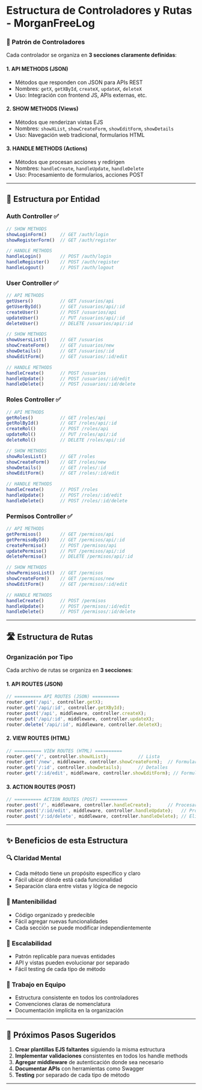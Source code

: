 # Estructura de Controladores y Rutas - MorganFreeLog

### 🎯 Patrón de Controladores

Cada controlador se organiza en **3 secciones claramente definidas**:

#### 1. **API METHODS (JSON)** 
- Métodos que responden con JSON para APIs REST
- Nombres: `getX`, `getXById`, `createX`, `updateX`, `deleteX`
- Uso: Integración con frontend JS, APIs externas, etc.

#### 2. **SHOW METHODS (Views)**
- Métodos que renderizan vistas EJS
- Nombres: `showXList`, `showCreateForm`, `showEditForm`, `showDetails`
- Uso: Navegación web tradicional, formularios HTML

#### 3. **HANDLE METHODS (Actions)**
- Métodos que procesan acciones y redirigen
- Nombres: `handleCreate`, `handleUpdate`, `handleDelete`
- Uso: Procesamiento de formularios, acciones POST

---

## 📁 Estructura por Entidad

### Auth Controller ✅
```javascript
// SHOW METHODS
showLoginForm()     // GET /auth/login
showRegisterForm()  // GET /auth/register

// HANDLE METHODS  
handleLogin()       // POST /auth/login
handleRegister()    // POST /auth/register
handleLogout()      // POST /auth/logout
```

### User Controller ✅
```javascript
// API METHODS
getUsers()          // GET /usuarios/api
getUserById()       // GET /usuarios/api/:id
createUser()        // POST /usuarios/api
updateUser()        // PUT /usuarios/api/:id
deleteUser()        // DELETE /usuarios/api/:id

// SHOW METHODS
showUsersList()     // GET /usuarios
showCreateForm()    // GET /usuarios/new
showDetails()       // GET /usuarios/:id
showEditForm()      // GET /usuarios/:id/edit

// HANDLE METHODS
handleCreate()      // POST /usuarios
handleUpdate()      // POST /usuarios/:id/edit
handleDelete()      // POST /usuarios/:id/delete
```

### Roles Controller ✅
```javascript
// API METHODS
getRoles()          // GET /roles/api
getRolById()        // GET /roles/api/:id
createRol()         // POST /roles/api
updateRol()         // PUT /roles/api/:id
deleteRol()         // DELETE /roles/api/:id

// SHOW METHODS
showRolesList()     // GET /roles
showCreateForm()    // GET /roles/new
showDetails()       // GET /roles/:id
showEditForm()      // GET /roles/:id/edit

// HANDLE METHODS
handleCreate()      // POST /roles
handleUpdate()      // POST /roles/:id/edit
handleDelete()      // POST /roles/:id/delete
```

### Permisos Controller ✅
```javascript
// API METHODS
getPermisos()       // GET /permisos/api
getPermisoById()    // GET /permisos/api/:id
createPermiso()     // POST /permisos/api
updatePermiso()     // PUT /permisos/api/:id
deletePermiso()     // DELETE /permisos/api/:id

// SHOW METHODS
showPermisosList()  // GET /permisos
showCreateForm()    // GET /permisos/new
showEditForm()      // GET /permisos/:id/edit

// HANDLE METHODS
handleCreate()      // POST /permisos
handleUpdate()      // POST /permisos/:id/edit
handleDelete()      // POST /permisos/:id/delete
```

---

## 🛣️ Estructura de Rutas

### Organización por Tipo

Cada archivo de rutas se organiza en **3 secciones**:

#### 1. **API ROUTES (JSON)**
```javascript
// ========== API ROUTES (JSON) ==========
router.get('/api', controller.getX);
router.get('/api/:id', controller.getXById);
router.post('/api', middleware, controller.createX);
router.put('/api/:id', middleware, controller.updateX);
router.delete('/api/:id', middleware, controller.deleteX);
```

#### 2. **VIEW ROUTES (HTML)**
```javascript
// ========== VIEW ROUTES (HTML) ==========
router.get('/', controller.showXList);           // Lista
router.get('/new', middleware, controller.showCreateForm);  // Formulario crear
router.get('/:id', controller.showDetails);      // Detalles
router.get('/:id/edit', middleware, controller.showEditForm); // Formulario editar
```

#### 3. **ACTION ROUTES (POST)**
```javascript
// ========== ACTION ROUTES (POST) ==========
router.post('/', middleware, controller.handleCreate);      // Procesar creación
router.post('/:id/edit', middleware, controller.handleUpdate);   // Procesar edición  
router.post('/:id/delete', middleware, controller.handleDelete); // Eliminar
```

---

## ✨ Beneficios de esta Estructura

### 🔍 **Claridad Mental**
- Cada método tiene un propósito específico y claro
- Fácil ubicar dónde está cada funcionalidad
- Separación clara entre vistas y lógica de negocio

### 🔧 **Mantenibilidad**
- Código organizado y predecible
- Fácil agregar nuevas funcionalidades
- Cada sección se puede modificar independientemente

### 🚀 **Escalabilidad**
- Patrón replicable para nuevas entidades
- API y vistas pueden evolucionar por separado
- Fácil testing de cada tipo de método

### 👥 **Trabajo en Equipo**
- Estructura consistente en todos los controladores
- Convenciones claras de nomenclatura
- Documentación implícita en la organización

---

## 🎨 Próximos Pasos Sugeridos

1. **Crear plantillas EJS faltantes** siguiendo la misma estructura
2. **Implementar validaciones** consistentes en todos los handle methods
3. **Agregar middleware** de autenticación donde sea necesario
4. **Documentar APIs** con herramientas como Swagger
5. **Testing** por separado de cada tipo de método

---
